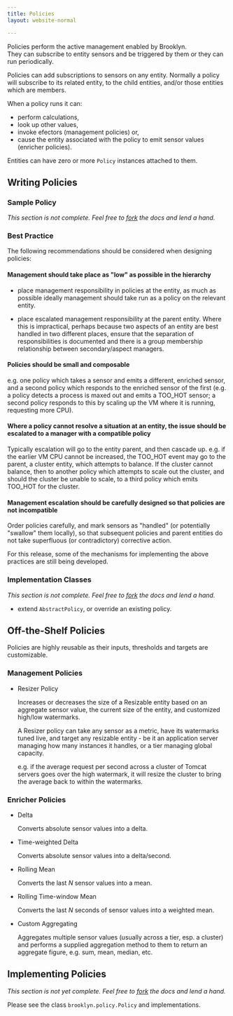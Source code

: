 ```yaml
---
title: Policies
layout: website-normal

---
```


Policies perform the active management enabled by Brooklyn.  
They can subscribe to entity sensors and be triggered by them or they can run periodically.

<!---
TODO, clarify below, memebers of what?
-->
Policies can add subscriptions to sensors on any entity. Normally a policy will subscribe to its related entity, to the child entities, and/or those entities which are members.

When a policy runs it can:

*	perform calculations,
*	look up other values,
*	invoke efectors (management policies) or,
*	cause the entity associated with the policy to emit sensor values (enricher policies). 

Entities can have zero or more ``Policy`` instances attached to them.

Writing Policies
----------------

### Sample Policy

<!---
TODO
-->

*This section is not complete. Feel free to [fork]({{site.path.guide}}/dev/code) the docs and lend a hand.*

### Best Practice

The following recommendations should be considered when designing policies:
	
#### Management should take place as "low" as possible in the hierarchy
*	place management responsibility in policies at the entity, as much as possible ideally management should take run as a policy on the relevant entity.

*	place escalated management responsibility at the parent entity. Where this is impractical, perhaps because two aspects of an entity are best handled in two different places, ensure that the separation of responsibilities is documented and there is a group membership relationship between secondary/aspect managers.


#### Policies should be small and composable
<!-- 
TODO Requires Content
-->

e.g. one policy which takes a sensor and emits a different, enriched sensor, and a second policy which responds to the enriched sensor of the first (e.g. a policy detects a process is maxed out and emits a TOO_HOT sensor; a second policy responds to this by scaling up the VM where it is running, requesting more CPU).

#### Where a policy cannot resolve a situation at an entity, the issue should be escalated to a manager with a compatible policy

Typically escalation will go to the entity parent, and then cascade up. e.g. if the earlier VM CPU cannot be increased, the TOO_HOT event may go to the parent, a cluster entity, which attempts to balance. If the cluster cannot balance, then to another policy which attempts to scale out the cluster, and should the cluster be unable to scale, to a third policy which emits TOO_HOT for the cluster.
	
#### Management escalation should be carefully designed so that policies are not incompatible

Order policies carefully, and mark sensors as "handled" (or potentially "swallow" them locally), so that subsequent policies and parent entities do not take superfluous (or contradictory) corrective action.
      

For this release, some of the mechanisms for implementing the above practices are still being developed.

### Implementation Classes

*This section is not complete. Feel free to [fork]({{site.path.guide}}/dev/code) the docs and lend a hand.*

- extend ``AbstractPolicy``, or override an existing policy.


Off-the-Shelf Policies
----------------------

Policies are highly reusable as their inputs, thresholds and targets are customizable.

### Management Policies
- Resizer Policy
   
   Increases or decreases the size of a Resizable entity based on an aggregate sensor value, the current size of the entity, and customized high/low watermarks.

   A Resizer policy can take any sensor as a metric, have its watermarks tuned live, and target any resizable entity - be it an application server managing how many instances it handles, or a tier managing global capacity.

   e.g. if the average request per second across a cluster of Tomcat servers goes over the high watermark, it will resize the cluster to bring the average back to within the watermarks.
  
<!---
TODO - list some
TODO - describe how they can be customised (briefly mention sensors)
-->


###  Enricher Policies

*	Delta

	Converts absolute sensor values into a delta.
	
*	Time-weighted Delta

	Converts absolute sensor values into a delta/second.
	
*	Rolling Mean

	Converts the last *N* sensor values into a mean.
	
*	Rolling Time-window Mean

	Converts the last *N* seconds of sensor values into a weighted mean.

*	Custom Aggregating

	Aggregates multiple sensor values (usually across a tier, esp. a cluster) and performs a supplied aggregation method to them to return an aggregate figure, e.g. sum, mean, median, etc. 

Implementing Policies
---------------------

<!---
TODO
-->

*This section is not yet complete. Feel free to [fork]({{site.path.guide}}/dev/code) the docs and lend a hand.*

Please see the class ``brooklyn.policy.Policy`` and implementations.

